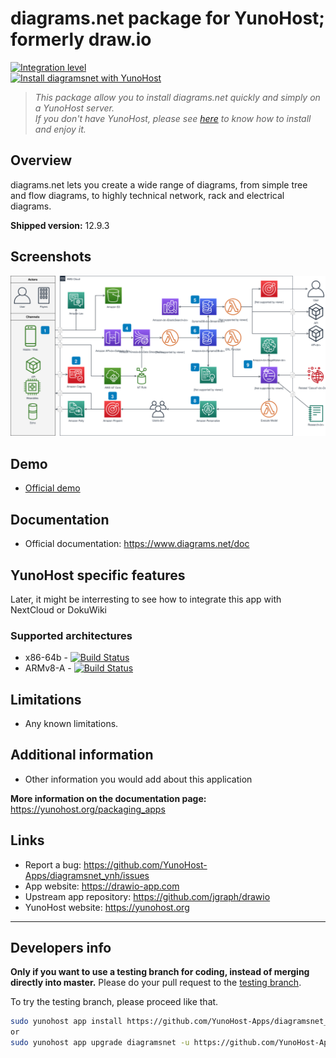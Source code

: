 # diagrams.net package for YunoHost; formerly draw.io

[![Integration level](https://dash.yunohost.org/integration/diagramsnet.svg)](https://dash.yunohost.org/appci/app/diagramsnet)  
[![Install diagramsnet with YunoHost](https://install-app.yunohost.org/install-with-yunohost.png)](https://install-app.yunohost.org/?app=diagramsnet)

> *This package allow you to install diagrams.net quickly and simply on a YunoHost server.  
If you don't have YunoHost, please see [here](https://yunohost.org/#/install) to know how to install and enjoy it.*

## Overview

diagrams.net lets you create a wide range of diagrams, from simple tree and flow diagrams, to highly technical network, rack and electrical diagrams.

**Shipped version:** 12.9.3

## Screenshots

![Exemple de diagramme](home-dia1.svg)

## Demo

* [Official demo](https://app.diagrams.net/)

## Documentation

* Official documentation: <https://www.diagrams.net/doc>

## YunoHost specific features

Later, it might be interresting to see how to integrate this app with NextCloud or DokuWiki

### Supported architectures

* x86-64b - [![Build Status](https://ci-apps.yunohost.org/ci/logs/diagramsnet%20%28Apps%29.svg)](https://ci-apps.yunohost.org/ci/apps/diagramsnet/)
* ARMv8-A - [![Build Status](https://ci-apps-arm.yunohost.org/ci/logs/diagramsnet%20%28Apps%29.svg)](https://ci-apps-arm.yunohost.org/ci/apps/diagramsnet/)

## Limitations

* Any known limitations.

## Additional information

* Other information you would add about this application

**More information on the documentation page:**  
https://yunohost.org/packaging_apps

## Links

* Report a bug: <https://github.com/YunoHost-Apps/diagramsnet_ynh/issues>
* App website: <https://drawio-app.com>
* Upstream app repository: <https://github.com/jgraph/drawio>
* YunoHost website: <https://yunohost.org>

---

## Developers info

**Only if you want to use a testing branch for coding, instead of merging directly into master.**
Please do your pull request to the [testing branch](https://github.com/YunoHost-Apps/diagramsnet_ynh/tree/testing).

To try the testing branch, please proceed like that.

```bash
sudo yunohost app install https://github.com/YunoHost-Apps/diagramsnet_ynh/tree/testing --debug
or
sudo yunohost app upgrade diagramsnet -u https://github.com/YunoHost-Apps/diagramsnet_ynh/tree/testing --debug
```
